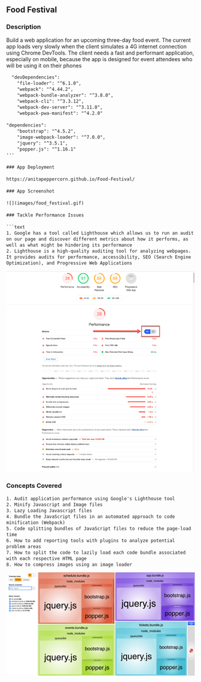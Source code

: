 ## Food Festival

### Description

Build a web application for an upcoming three-day food event. The current app loads very slowly when the client simulates a 4G internet connection using Chrome DevTools. The client needs a fast and performant application, especially on mobile, because the app is designed for event attendees who will be using it on their phones

```text
  "devDependencies": 
    "file-loader": "^6.1.0",
    "webpack": "^4.44.2",
    "webpack-bundle-analyzer": "^3.8.0",
    "webpack-cli": "^3.3.12",
    "webpack-dev-server": "^3.11.0",
    "webpack-pwa-manifest": "^4.2.0"

"dependencies": 
    "bootstrap": "^4.5.2",
    "image-webpack-loader": "^7.0.0",
    "jquery": "^3.5.1",
    "popper.js": "^1.16.1"
'''

### App Deployment

https://anitapeppercorn.github.io/Food-Festival/

### App Screenshot

![](images/food_festival.gif)

### Tackle Performance Issues

```text
1. Google has a tool called Lighthouse which allows us to run an audit on our page and discover different metrics about how it performs, as well as what might be hindering its performance
2. Lighthouse is a high-quality auditing tool for analyzing webpages. It provides audits for performance, accessibility, SEO (Search Engine Optimization), and Progressive Web Applications
```

![](images/lighthouse.jpg)

### Concepts Covered

```text
1. Audit application performance using Google's Lighthouse tool
2. Minify Javascript and Image files
3. Lazy Loading Javascript files
4. Bundle the JavaScript files in an automated approach to code minification (Webpack)
5. Code splitting bundles of JavaScript files to reduce the page-load time
6. How to add reporting tools with plugins to analyze potential problem areas
7. How to split the code to lazily load each code bundle associated with each respective HTML page
8. How to compress images using an image loader
```

![](images/webpack-bundle-analyzer.jpg)
